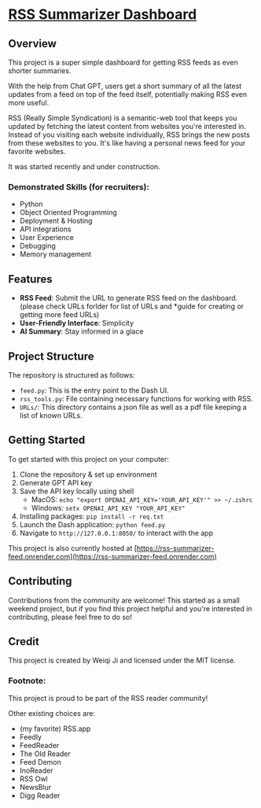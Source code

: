 # [RSS Summarizer Dashboard](https://rss-summarizer-feed.onrender.com)

## Overview
This project is a super simple dashboard for getting RSS feeds as even shorter summaries. 

With the help from Chat GPT, users get a short summary of all the latest updates from a feed on top of the feed itself, potentially making RSS even more useful.

RSS (Really Simple Syndication) is a semantic-web tool that keeps you updated by fetching the latest content from websites you're interested in. Instead of you visiting each website individually, RSS brings the new posts from these websites to you. It's like having a personal news feed for your favorite websites.

It was started recently and under construction.

### Demonstrated Skills (for recruiters):
- Python
- Object Oriented Programming
- Deployment & Hosting
- API integrations
- User Experience
- Debugging
- Memory management

## Features
- **RSS Feed**: Submit the URL to generate RSS feed on the dashboard. (please check URLs forlder for list of URLs and *guide for creating or getting more feed URLs)
- **User-Friendly Interface**: Simplicity
- **AI Summary**: Stay informed in a glace


## Project Structure
The repository is structured as follows:
- `feed.py`: This is the entry point to the Dash UI.
- `rss_tools.py`: File containing necessary functions for working with RSS.
- `URLs/`: This directory contains a json file as well as a pdf file keeping a list of known URLs.

## Getting Started
To get started with this project on your computer: 
1. Clone the repository & set up environment
2. Generate GPT API key
3. Save the API key locally using shell
    - MacOS: `echo "export OPENAI_API_KEY='YOUR_API_KEY'" >> ~/.zshrc`
    - Windows: `setx OPENAI_API_KEY "YOUR_API_KEY"`
4. Installing packages: `pip install -r req.txt`
5. Launch the Dash application: `python feed.py`
6. Navigate to `http://127.0.0.1:8050/` to interact with the app

This project is also currently hosted at [https://rss-summarizer-feed.onrender.com](https://rss-summarizer-feed.onrender.com)

## Contributing
Contributions from the community are welcome! This started as a small weekend project, but if you find this project helpful and you're interested in contributing, please feel free to do so!

## Credit
This project is created by Weiqi Ji and licensed under the MIT license.

### Footnote:
This project is proud to be part of the RSS reader community!

Other existing choices are:

- (my favorite) RSS.app
- Feedly
- FeedReader
- The Old Reader
- Feed Demon
- InoReader
- RSS Owl
- NewsBlur
- Digg Reader
